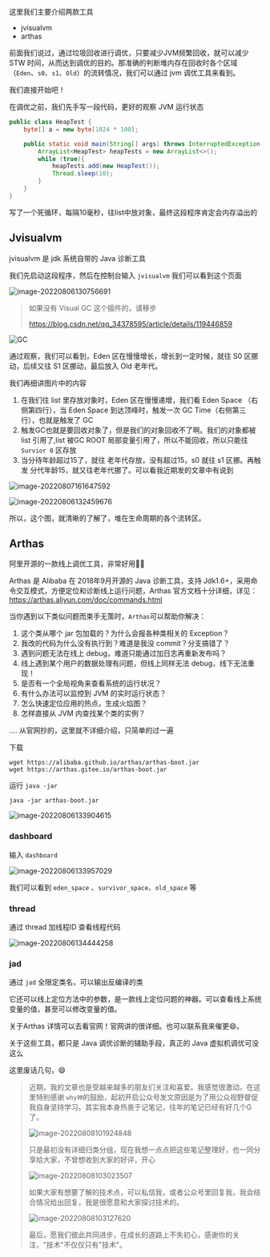 这里我们主要介绍两款工具

+ jvisualvm
+ arthas

前面我们说过，通过垃圾回收进行调优，只要减少JVM频繁回收，就可以减少 STW 时间，从而达到调优的目的。那准确的判断堆内存在回收时各个区域（`Eden`、`s0`、`s1`、`Old`）的流转情况，我们可以通过 jvm 调优工具来看到。

我们直接开始吧！

在调优之前，我们先手写一段代码，更好的观察 JVM 运行状态

```java
public class HeapTest {
    byte[] a = new byte[1024 * 100];

    public static void main(String[] args) throws InterruptedException {
        ArrayList<HeapTest> heapTests = new ArrayList<>();
        while (true){
            heapTests.add(new HeapTest());
            Thread.sleep(10);
        }
    }
}
```

写了一个死循环，每隔10毫秒，往list中放对象，最终这段程序肯定会内存溢出的

## Jvisualvm

jvisualvm 是  jdk 系统自带的 Java 诊断工具

我们先启动这段程序，然后在控制台输入 `jvisualvm` 我们可以看到这个页面

![image-20220806130756691](images/image-20220806130756691.png)

> 如果没有 Visual GC 这个插件的，请移步
>
> https://blog.csdn.net/qq_34378595/article/details/119446859

![GC](images/GC.gif)

通过观察，我们可以看到，Eden 区在慢慢增长，增长到一定时候，就往 S0 区挪动，后续又往 S1 区挪动，最后放入 Old 老年代。

我们再细讲图片中的内容

1. 在我们往 list 里存放对象时，Eden 区在慢慢递增，我们看 Eden Space （右侧第四行），当 Eden Space 到达顶峰时，触发一次 GC Time（右侧第三行），也就是触发了 GC
2. 触发GC也就是要回收对象了，但是我们的对象回收不了啊。我们的对象都被 list 引用了,list 被GC ROOT 局部变量引用了，所以不能回收，所以只能往 `Survior 0` 区存放
3. 当分待年龄超过15了，就往 老年代存放，没有超过15，s0 就往 s1 区挪。再触发 分代年龄15，就又往老年代挪了。可以看我近期发的文章中有说到

![image-20220807161647592](images/image-20220807161647592.png)

![image-20220806132459676](images/image-20220806132459676.png)

所以，这个图，就清晰的了解了，堆在生命周期的各个流转区。

## Arthas

阿里开源的一款线上调优工具，非常好用👌🏻

Arthas 是 Alibaba 在 2018年9月开源的 Java 诊断工具，支持 Jdk1.6+，采用命令交互模式，方便定位和诊断线上运行问题，Arthas 官方文档十分详细，详见：https://arthas.aliyun.com/doc/commands.html

当你遇到以下类似问题而束手无策时，`Arthas`可以帮助你解决：

1. 这个类从哪个 jar 包加载的？为什么会报各种类相关的 Exception？
2. 我改的代码为什么没有执行到？难道是我没 commit？分支搞错了？
3. 遇到问题无法在线上 debug，难道只能通过加日志再重新发布吗？
4. 线上遇到某个用户的数据处理有问题，但线上同样无法 debug，线下无法重现！
5. 是否有一个全局视角来查看系统的运行状况？
6. 有什么办法可以监控到 JVM 的实时运行状态？
7. 怎么快速定位应用的热点，生成火焰图？
8. 怎样直接从 JVM 内查找某个类的实例？

....   从官网抄的，这里就不详细介绍，只简单的过一遍

下载

```
wget https://alibaba.github.io/arthas/arthas-boot.jar
wget https://arthas.gitee.io/arthas-boot.jar
```

运行 `java -jar `

```
java -jar arthas-boot.jar
```

![image-20220806133904615](images/image-20220806133904615.png)

### dashboard

输入 `dashboard`

![image-20220806133957029](images/image-20220806133957029.png)

我们可以看到 `eden_space`  、`survivor_space`、`old_space` 等

### thread

通过 thread 加线程ID 查看线程代码

![image-20220806134444258](images/image-20220806134444258.png)

### jad

通过 `jad` 全限定类名，可以输出反编译的类

它还可以线上定位方法中的参数，是一款线上定位问题的神器。可以查看线上系统变量的值，甚至可以修改变量的值。

关于Arthas 详情可以去看官网！官网讲的很详细。也可以联系我来催更😄。

关于这些工具，都只是 Java 调优诊断的辅助手段，真正的 Java 虚拟机调优可没这么



这里废话几句，😄

> 近期，我的文章也是受越来越多的朋友们关注和喜爱。我感觉很激动。在这里特别感谢 `why神`的鼓励，起初开启公众号发文原因是为了用公众视野督促我自身坚持学习。其实我本身热衷于记笔记，往年的笔记已经有好几个G了。
>
> ![image-20220808101924848](images/image-20220808101924848.png)
>
> 只是最初没有详细归类分组，现在我想一点点把这些笔记整理好，也一同分享给大家，不曾想收到大家的好评，开心
>
> ![image-20220808103023507](images/image-20220808103023507.png)
>
> 如果大家有想要了解的技术点，可以私信我，或者公众号里回复我，我会结合情况给出回复，我是很愿意和大家探讨技术的。
>
> ![image-20220808103127620](images/image-20220808103127620.png)
>
> 最后，愿我们彼此共同进步，在成长的道路上不失初心，感谢你的关注，"技术"不仅仅只有"技术"。